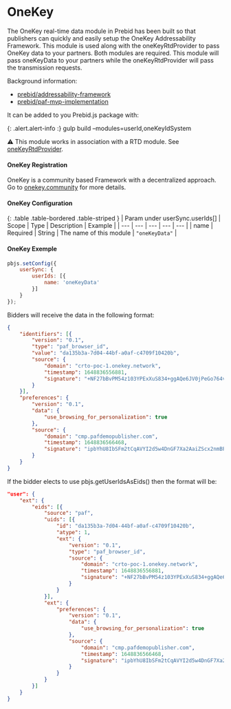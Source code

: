 # OneKey

The OneKey real-time data module in Prebid has been built so that publishers
can quickly and easily setup the OneKey Addressability Framework.
This module is used along with the oneKeyRtdProvider to pass OneKey data to your partners.
Both modules are required. This module will pass oneKeyData to your partners
while the oneKeyRtdProvider will pass the transmission requests.

Background information:
- [prebid/addressability-framework](https://github.com/prebid/addressability-framework)
- [prebid/paf-mvp-implementation](https://github.com/prebid/paf-mvp-implementation)

It can be added to you Prebid.js package with:

{: .alert.alert-info :}
gulp build –modules=userId,oneKeyIdSystem

⚠️ This module works in association with a RTD module. See [oneKeyRtdProvider](oneKeyRtdProvider.md).

#### OneKey Registration

OneKey is a community based Framework with a decentralized approach.
Go to [onekey.community](https://onekey.community/) for more details.

#### OneKey Configuration

{: .table .table-bordered .table-striped }
| Param under userSync.userIds[] | Scope | Type | Description | Example |
| --- | --- | --- | --- | --- |
| name | Required | String | The name of this module | `"oneKeyData"` |


#### OneKey Exemple

```javascript
pbjs.setConfig({
    userSync: {
        userIds: [{
            name: 'oneKeyData'
        }]
    }
});
```

Bidders will receive the data in the following format:

```json
{
    "identifiers": [{
        "version": "0.1",
        "type": "paf_browser_id",
        "value": "da135b3a-7d04-44bf-a0af-c4709f10420b",
        "source": {
            "domain": "crto-poc-1.onekey.network",
            "timestamp": 1648836556881,
            "signature": "+NF27bBvPM54z103YPExXuS834+ggAQe6JV0jPeGo764vRYiiBl5OmEXlnB7UZgxNe3KBU7rN2jk0SkI4uL0bg=="
        }
    }],
    "preferences": {
        "version": "0.1",
        "data": {
            "use_browsing_for_personalization": true
        },
        "source": {
            "domain": "cmp.pafdemopublisher.com",
            "timestamp": 1648836566468,
            "signature": "ipbYhU8IbSFm2tCqAVYI2d5w4DnGF7Xa2AaiZScx2nmBPLfMmIT/FkBYGitR8Mi791DHtcy5MXr4+bs1aeZFqw=="
        }
    }
}
```

If the bidder elects to use pbjs.getUserIdsAsEids() then the format will be:

```json
"user": {
    "ext": {
        "eids": [{
            "source": "paf",
            "uids": [{
                "id": "da135b3a-7d04-44bf-a0af-c4709f10420b",
                "atype": 1,
                "ext": {
                    "version": "0.1",
                    "type": "paf_browser_id",
                    "source": {
                        "domain": "crto-poc-1.onekey.network",
                        "timestamp": 1648836556881,
                        "signature": "+NF27bBvPM54z103YPExXuS834+ggAQe6JV0jPeGo764vRYiiBl5OmEXlnB7UZgxNe3KBU7rN2jk0SkI4uL0bg=="
                    }
                }
            }],
            "ext": {
                "preferences": {
                    "version": "0.1",
                    "data": {
                        "use_browsing_for_personalization": true
                    },
                    "source": {
                        "domain": "cmp.pafdemopublisher.com",
                        "timestamp": 1648836566468,
                        "signature": "ipbYhU8IbSFm2tCqAVYI2d5w4DnGF7Xa2AaiZScx2nmBPLfMmIT/FkBYGitR8Mi791DHtcy5MXr4+bs1aeZFqw=="
                    }
                }
            }
        }]
    }
}
```